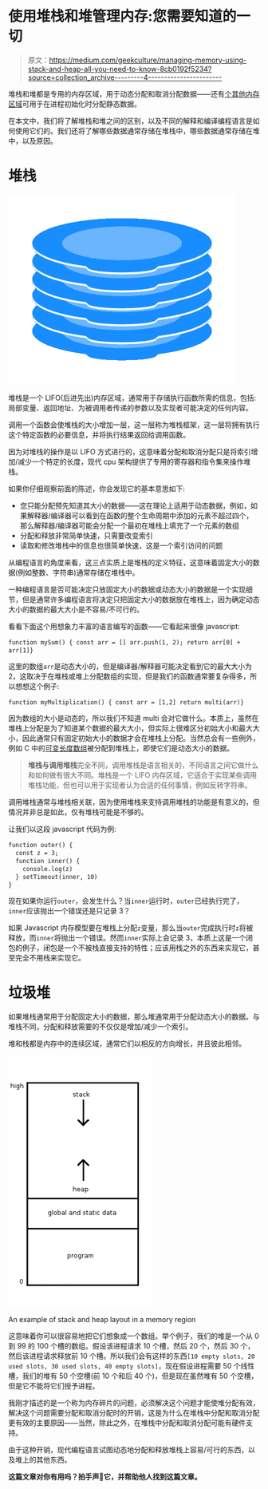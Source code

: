 # 使用堆栈和堆管理内存:您需要知道的一切

> 原文：<https://medium.com/geekculture/managing-memory-using-stack-and-heap-all-you-need-to-know-8cb0192f5234?source=collection_archive---------4----------------------->

堆栈和堆都是专用的内存区域，用于动态分配和取消分配数据——还有[个其他内存区域](https://en.wikipedia.org/wiki/Data_segment)可用于在进程初始化时分配静态数据。

在本文中，我们将了解堆栈和堆之间的区别，以及不同的解释和编译编程语言是如何使用它们的。我们还将了解哪些数据通常存储在堆栈中，哪些数据通常存储在堆中，以及原因。

# 堆栈

![](img/edd71cf96076ed0ffcefb0b6d26e7b77.png)

堆栈是一个 LIFO(后进先出)内存区域，通常用于存储执行函数所需的信息，包括:局部变量、返回地址、为被调用者传递的参数以及实现者可能决定的任何内容。

调用一个函数会使堆栈的大小增加一层，这一层称为堆栈框架，这一层将拥有执行这个特定函数的必要信息，并将执行结果返回给调用函数。

因为对堆栈的操作是以 LIFO 方式进行的，这意味着分配和取消分配只是将索引增加/减少一个特定的长度，现代 cpu 架构提供了专用的寄存器和指令集来操作堆栈。

如果你仔细观察前面的陈述，你会发现它的基本意思如下:

*   您只能分配预先知道其大小的数据——这在理论上适用于动态数据，例如，如果解释器/编译器可以看到在函数的整个生命周期中添加的元素不超过四个，那么解释器/编译器可能会分配一个最初在堆栈上填充了一个元素的数组
*   分配和释放非常简单快速，只需要改变索引
*   读取和修改堆栈中的信息也很简单快速，这是一个索引访问的问题

从编程语言的角度来看，这三点实质上是堆栈的定义特征，这意味着固定大小的数据(例如整数、字符串)通常存储在堆栈中。

一种编程语言是否可能决定只放固定大小的数据或动态大小的数据是一个实现细节，但是通常许多编程语言将决定只把固定大小的数据放在堆栈上，因为确定动态大小的数据的最大大小是不容易/不可行的。

看看下面这个用想象力丰富的语言编写的函数——它看起来很像 javascript:

```
function mySum() { const arr = [] arr.push(1, 2); return arr[0] + arr[1]}
```

这里的数组`arr`是动态大小的，但是编译器/解释器可能决定看到它的最大大小为 2，这取决于在堆栈或堆上分配数组的实现，但是我们的函数通常要复杂得多，所以想想这个例子:

```
function myMultiplication() { const arr = [1,2] return multi(arr)}
```

因为数组的大小是动态的，所以我们不知道 multi 会对它做什么。本质上，虽然在堆栈上分配是为了知道某个数据的最大大小，但实际上很难区分初始大小和最大大小，因此通常只有固定初始大小的数据才会在堆栈上分配。当然总会有一些例外，例如 C 中的[可变长度数组](https://en.wikipedia.org/wiki/Variable-length_array)被分配到堆栈上，即使它们是动态大小的数据。

> **堆栈与调用堆栈**完全不同，调用堆栈是语言相关的，不同语言之间它做什么和如何做有很大不同。堆栈是一个 LIFO 内存区域，它适合于实现某些调用堆栈功能，但也可以用于实现者认为合适的任何事情，例如反转字符串。

调用堆栈通常与堆栈相关联，因为使用堆栈来支持调用堆栈的功能是有意义的，但情况并非总是如此，仅有堆栈可能是不够的。

让我们以这段 javascript 代码为例:

```
function outer() {
  const z = 3;
  function inner() {
    console.log(z)
  } setTimeout(inner, 10)
}
```

现在如果你运行`outer`，会发生什么？当`inner`运行时，`outer`已经执行完了，`inner`应该抛出一个错误还是只记录 3？

如果 Javascript 内存模型要在堆栈上分配`z`变量，那么当`outer`完成执行时`z`将被释放，而`inner`将抛出一个错误。然而`inner`实际上会记录 3，本质上这是一个闭包的例子，闭包是一个不被栈直接支持的特性；应该用栈之外的东西来实现它，甚至完全不用栈来实现它。

# 垃圾堆

如果堆栈通常用于分配固定大小的数据，那么堆通常用于分配动态大小的数据。与堆栈不同，分配和释放需要的不仅仅是增加/减少一个索引。

堆和栈都是内存中的连续区域，通常它们以相反的方向增长，并且彼此相邻。

![](img/58576c2e9f577359139ed81e5dbe74a1.png)

An example of stack and heap layout in a memory region

这意味着你可以很容易地把它们想象成一个数组。举个例子，我们的堆是一个从 0 到 99 的 100 个槽的数组。假设该进程请求 10 个槽，然后 20 个，然后 30 个，然后该进程请求释放前 10 个槽。所以我们会有这样的东西`[10 empty slots, 20 used slots, 30 used slots, 40 empty slots]`，现在假设进程需要 50 个线性槽，我们的堆有 50 个空槽(前 10 个和后 40 个)，但是现在虽然堆有 50 个空槽，但是它不能将它们授予进程。

我刚才描述的是一个称为内存碎片的问题，必须解决这个问题才能使堆分配有效，解决这个问题需要分配和取消分配时的开销，这是为什么在堆栈中分配和取消分配更有效的主要原因——当然，除此之外，在堆栈中分配和取消分配可能有硬件支持。

由于这种开销，现代编程语言试图动态地分配和释放堆栈上容易/可行的东西，以及堆上的其他东西。

**这篇文章对你有用吗？拍手声👏它，并帮助他人找到这篇文章。**